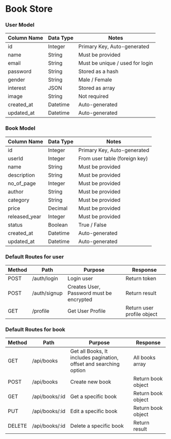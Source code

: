 
# Book Store 


### User Model

| Column Name | Data Type | Notes |
| --------------- | ------------- | ------------------------------ |
| id | Integer | Primary Key, Auto-generated |
| name | String | Must be provided |
| email | String | Must be unique / used for login |
| password | String | Stored as a hash |
| gender | String | Male / Female |
| interest | JSON | Stored as array |
| image | String | Not required  |
| created_at | Datetime | Auto-generated |
| updated_at | Datetime | Auto-generated |



### Book Model

| Column Name | Data Type | Notes |
| --------------- | ------------- | ------------------------------ |
| id | Integer | Primary Key, Auto-generated |
| userId | Integer | From user table (foreign key) |
| name | String | Must be provided |
| description | String | Must be provided |
| no_of_page | Integer | Must be provided |
| author | String | Must be provided |
| category | String | Must be provided |
| price | Decimal | Must be provided |
| released_year | Integer | Must be provided |
| status | Boolean | True / False |
| created_at | Datetime | Auto-generated |
| updated_at | Datetime | Auto-generated |



### Default Routes for user 

| Method | Path | Purpose | Response|
| ------ | ---------------- | -------------- | ------------------- |
| POST | /auth/login | Login user | Return token |
| POST | /auth/signup | Creates User, Password must be encrypted  | Return result |
| GET | /profile | Get User Profile | Return user profile object |



### Default Routes for book 

| Method | Path | Purpose | Response |
| ------ | ---------------- | -------------- | ------------------- |
| GET | /api/books | Get all Books, It includes pagination, offset and searching option | All books array | 
| POST | /api/books | Create new book | Return book object | 
| GET | /api/books/:id | Get a specific book | Return book object | 
| PUT | /api/books/:id | Edit a specific book | Return book object | 
| DELETE | /api/books/:id | Delete a specific book | Return result | 